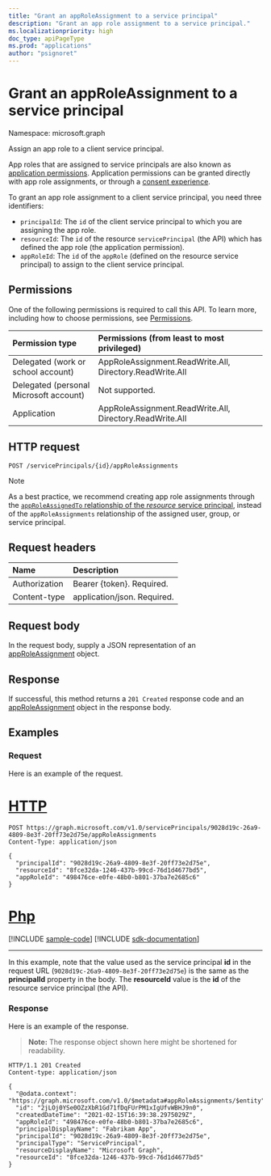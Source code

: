 ```yaml
---
title: "Grant an appRoleAssignment to a service principal"
description: "Grant an app role assignment to a service principal."
ms.localizationpriority: high
doc_type: apiPageType
ms.prod: "applications"
author: "psignoret"
---
```


# Grant an appRoleAssignment to a service principal

Namespace: microsoft.graph


Assign an app role to a client service principal.

App roles that are assigned to service principals are also known as [application permissions](/azure/active-directory/develop/v2-permissions-and-consent#permission-types). Application permissions can be granted directly with app role assignments, or through a [consent experience](/azure/active-directory/develop/application-consent-experience).

To grant an app role assignment to a client service principal, you need three identifiers:

- `principalId`: The `id` of the client service principal to which you are assigning the app role.
- `resourceId`: The `id` of the resource `servicePrincipal` (the API) which has defined the app role (the application permission).
- `appRoleId`: The `id` of the `appRole` (defined on the resource service principal) to assign to the client service principal.

## Permissions

One of the following permissions is required to call this API. To learn more, including how to choose permissions, see [Permissions](/graph/permissions-reference).

|Permission type      | Permissions (from least to most privileged)              |
|:--------------------|:---------------------------------------------------------|
|Delegated (work or school account) | AppRoleAssignment.ReadWrite.All, Directory.ReadWrite.All    |
|Delegated (personal Microsoft account) | Not supported.    |
|Application | AppRoleAssignment.ReadWrite.All, Directory.ReadWrite.All |

## HTTP request

<!-- { "blockType": "ignored" } -->
```http
POST /servicePrincipals/{id}/appRoleAssignments
```

> [!NOTE]
> As a best practice, we recommend creating app role assignments through the [`appRoleAssignedTo` relationship of the _resource_ service principal](serviceprincipal-post-approleassignedto.md), instead of the `appRoleAssignments` relationship of the assigned user, group, or service principal.

## Request headers

| Name       | Description|
|:-----------|:----------|
| Authorization | Bearer {token}. Required.  |
| Content-type | application/json. Required. |

## Request body

In the request body, supply a JSON representation of an [appRoleAssignment](../resources/approleassignment.md) object.

## Response

If successful, this method returns a `201 Created` response code and an [appRoleAssignment](../resources/approleassignment.md) object in the response body.

## Examples

### Request

Here is an example of the request.


# [HTTP](#tab/http)
<!-- {
  "blockType": "request",
  "name": "serviceprincipal_create_approleassignment"
}-->

```http
POST https://graph.microsoft.com/v1.0/servicePrincipals/9028d19c-26a9-4809-8e3f-20ff73e2d75e/appRoleAssignments
Content-Type: application/json

{
  "principalId": "9028d19c-26a9-4809-8e3f-20ff73e2d75e",
  "resourceId": "8fce32da-1246-437b-99cd-76d1d4677bd5",
  "appRoleId": "498476ce-e0fe-48b0-b801-37ba7e2685c6"
}
```

# [Php](#tab/php)
[!INCLUDE [sample-code](../includes/snippets/php/serviceprincipal-create-approleassignment-php-snippets.md)]
[!INCLUDE [sdk-documentation](../includes/snippets/snippets-sdk-documentation-link.md)]

---


In this example, note that the value used as the service principal **id** in the request URL (`9028d19c-26a9-4809-8e3f-20ff73e2d75e`) is the same as the **principalId** property in the body. The **resourceId** value is the **id** of the resource service principal (the API).

### Response

Here is an example of the response. 

> **Note:** The response object shown here might be shortened for readability.

<!-- {
  "blockType": "response",
  "truncated": true,
  "@odata.type": "microsoft.graph.appRoleAssignment"
} -->

```http
HTTP/1.1 201 Created
Content-type: application/json

{
  "@odata.context": "https://graph.microsoft.com/v1.0/$metadata#appRoleAssignments/$entity",
  "id": "2jLOj0YSe0OZzXbR1Gd71fDqFUrPM1xIgUfvWBHJ9n0",
  "createdDateTime": "2021-02-15T16:39:38.2975029Z",
  "appRoleId": "498476ce-e0fe-48b0-b801-37ba7e2685c6",
  "principalDisplayName": "Fabrikam App",
  "principalId": "9028d19c-26a9-4809-8e3f-20ff73e2d75e",
  "principalType": "ServicePrincipal",
  "resourceDisplayName": "Microsoft Graph",
  "resourceId": "8fce32da-1246-437b-99cd-76d1d4677bd5"
}
```

<!-- uuid: 8fcb5dbc-d5aa-4681-8e31-b001d5168d79
2015-10-25 14:57:30 UTC -->
<!--
{
  "type": "#page.annotation",
  "description": "Create appRoleAssignment",
  "keywords": "",
  "section": "documentation",
  "tocPath": "",
  "suppressions": [
  ]
}
-->
